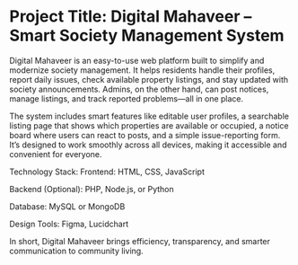 # Project Title: Digital Mahaveer – Smart Society Management System
Digital Mahaveer is an easy-to-use web platform built to simplify and modernize society management. It helps residents handle their profiles, report daily issues, check available property listings, and stay updated with society announcements. Admins, on the other hand, can post notices, manage listings, and track reported problems—all in one place.

The system includes smart features like editable user profiles, a searchable listing page that shows which properties are available or occupied, a notice board where users can react to posts, and a simple issue-reporting form. It’s designed to work smoothly across all devices, making it accessible and convenient for everyone.

Technology Stack:
Frontend: HTML, CSS, JavaScript

Backend (Optional): PHP, Node.js, or Python

Database: MySQL or MongoDB

Design Tools: Figma, Lucidchart

In short, Digital Mahaveer brings efficiency, transparency, and smarter communication to community living.
